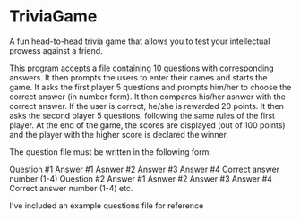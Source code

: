 # TriviaGame
A fun head-to-head trivia game that allows you to test your intellectual prowess against a friend.

This program accepts a file containing 10 questions with corresponding answers. It then prompts the users to enter their names and starts the game. It asks the first player 5 questions and prompts him/her to choose the correct answer (in number form). It then compares his/her asnwer with the correct answer. If the user is correct, he/she is rewarded 20 points. It then asks the second player 5 questions, following the same rules of the first player. At the end of the game, the scores are displayed (out of 100 points) and the player with the higher score is declared the winner. 

The question file must be written in the following form:

Question #1 
Answer #1
Asnwer #2
Answer #3
Answer #4
Correct answer number (1-4)
Question #2
Answer #1
Asnwer #2
Answer #3
Answer #4
Correct answer number (1-4)
etc.

I've included an example questions file for reference
